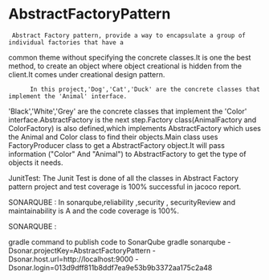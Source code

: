 # AbstractFactoryPattern

     Abstract Factory pattern, provide a way to encapsulate a group of individual factories that have a 
common theme without specifying the concrete classes.It is one the best method, to create an object where
 object creational is hidden from the client.It comes under creational design pattern. 


          In this project,'Dog','Cat','Duck' are the concrete classes that implement the 'Animal' interface.
'Black','White','Grey' are the concrete classes that implement the 'Color' interface.AbstractFactory is the
next step.Factory class(AnimalFactory and ColorFactory) is also defined,which implements AbstractFactory 
which uses the Animal and Color class to find their objects.Main class uses FactoryProducer class to get a 
AbstractFactory object.It will pass information ("Color" And "Animal") to AbstractFactory to get the type
of objects it needs.  


JunitTest:
     The  Junit Test is done of all the classes in  Abstract Factory pattern project and test coverage is
100% successful in jacoco report.

       
  SONARQUBE :
          In sonarqube,reliability ,security , securityReview and maintainability is A and 
the code coverage is 100%. 
  

SONARQUBE :

gradle command to publish code to SonarQube
gradle sonarqube 
  -Dsonar.projectKey=AbstractFactoryPattern 
  -Dsonar.host.url=http://localhost:9000 
  -Dsonar.login=013d9dff811b8ddf7ea9e53b9b3372aa175c2a48